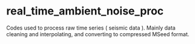 # real_time_ambient_noise_proc
Codes used to process raw time series ( seismic data ). Mainly data cleaning and interpolating, and converting to compressed MSeed format.
